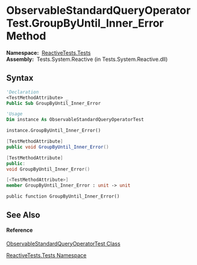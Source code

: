 # ObservableStandardQueryOperatorTest.GroupByUntil\_Inner\_Error Method

**Namespace:**  [ReactiveTests.Tests](ReactiveTests.Tests\ReactiveTests.Tests.md)  
**Assembly:**  Tests.System.Reactive (in Tests.System.Reactive.dll)

## Syntax

```vb
'Declaration
<TestMethodAttribute> _
Public Sub GroupByUntil_Inner_Error
```

```vb
'Usage
Dim instance As ObservableStandardQueryOperatorTest

instance.GroupByUntil_Inner_Error()
```

```csharp
[TestMethodAttribute]
public void GroupByUntil_Inner_Error()
```

```c++
[TestMethodAttribute]
public:
void GroupByUntil_Inner_Error()
```

```fsharp
[<TestMethodAttribute>]
member GroupByUntil_Inner_Error : unit -> unit 
```

```jscript
public function GroupByUntil_Inner_Error()
```

## See Also

#### Reference

[ObservableStandardQueryOperatorTest Class](ObservableStandardQueryOperatorTest\ObservableStandardQueryOperatorTest.md)

[ReactiveTests.Tests Namespace](ReactiveTests.Tests\ReactiveTests.Tests.md)




